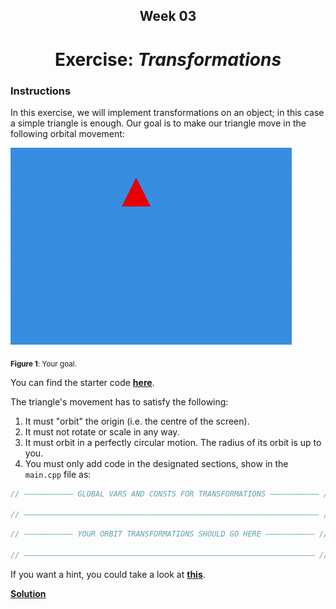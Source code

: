<h2 align=center>Week 03</h2>

<h1 align=center>Exercise: <em>Transformations</em></h1>

### Instructions

In this exercise, we will implement transformations on an object; in this case a simple triangle is enough. Our goal is to make our triangle move in the following orbital movement:

![week3-exercise](assets/week3-exercise.gif)

<sub>**Figure 1**: Your goal.</sub>

You can find the starter code [**here**](SDLProject/main.cpp).

The triangle's movement has to satisfy the following:
1. It must "orbit" the origin (i.e. the centre of the screen).
2. It must not rotate or scale in any way.
3. It must orbit in a perfectly circular motion. The radius of its orbit is up to you.
4. You must only add code in the designated sections, show in the `main.cpp` file as:

```c++
// ——————————— GLOBAL VARS AND CONSTS FOR TRANSFORMATIONS ——————————— //

// —————————————————————————————————————————————————————————————————— //
```
```c++
// ——————————— YOUR ORBIT TRANSFORMATIONS SHOULD GO HERE ——————————— //
    
// ————————————————————————————————————————————————————————————————— //
```

If you want a hint, you could take a look at [**this**](https://crystalclearmaths.com/wp-content/uploads/2015/11/Unit-Circle.jpg).

[**Solution**](https://www.youtube.com/watch?v=V3R9y5v8GUY)